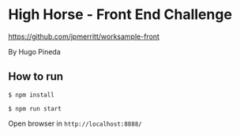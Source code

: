# High Horse - Front End Challenge

https://github.com/jpmerritt/worksample-front

By Hugo Pineda

## How to run

`$ npm install`

`$ npm run start`

Open browser in `http://localhost:8888/`


